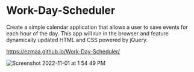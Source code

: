 # Work-Day-Scheduler
Create a simple calendar application that allows a user to save events for each hour of the day. This app will run in the browser and feature dynamically updated HTML and CSS powered by jQuery.

https://ezmaa.github.io/Work-Day-Scheduler/

![Screenshot 2022-11-01 at 1 54 49 PM](https://user-images.githubusercontent.com/112808494/199320005-8320a8c0-cfe3-465a-84ae-e76dd98142cc.png)

